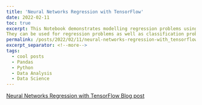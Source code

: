 ```yaml
---
title: 'Neural Networks Regression with TensorFlow'
date: 2022-02-11
toc: true
excerpt: This Notebook demonstrates modelling regression problems using Neural Networks with TensorFlow. Neural Networks can approximate non-linear relationships within dataset.
They can be used for regression problems as well as classification problems.
permalink: /posts/2022/02/11/neural-networks-regression-with_tensorflow
excerpt_separator: <!--more-->
tags:
  - cool posts
  - Pandas
  - Python
  - Data Analysis
  - Data Science
---
```


[Neural Networks Regression with TensorFlow Blog post](https://sandeshkatakam.github.io/My-Machine_learning-Blog/deeplearning/neuralnetworks/tensorflow/python/linearregression/2022/02/11/Neural-Networks-Regression-with-TensorFlow.html)

<script src="https://gist.github.com/sandeshkatakam/65703a4934f3929ba89230f0d304fc0c.js"></script>

